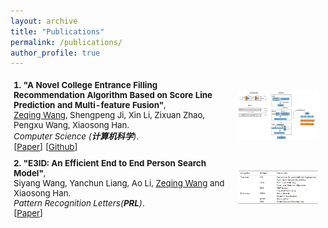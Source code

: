```yaml
---
layout: archive
title: "Publications"
permalink: /publications/
author_profile: true
---
```


<!-- {% if author.googlescholar %}
  You can also find my articles on <u><a href="{{author.googlescholar}}">my Google Scholar profile</a>.</u>
{% endif %}

{% include base_path %}

{% for post in site.publications reversed %}
  {% include archive-single.html %}
{% endfor %} -->

<table style="width:100%;border:None;border-spacing:0px;border-collapse:separate;margin-right:0;margin-left:0;font-size:0.95em;">
  <tr>
    <td style="padding:5px;width:70%;vertical-align:middle;border-right:none;border-bottom:none;">
      <b>1. "A Novel College Entrance Filling Recommendation Algorithm Based on Score Line Prediction and Multi-feature Fusion"</b>, 
      <br>
      <u>Zeqing Wang</u>, Shengpeng Ji, Xin Li, Zixuan Zhao, Pengxu Wang, Xiaosong Han.
      <br>
      <i>Computer Science (<b>计算机科学</b>)</i>. 
      <br>
      [<a href="https://www.jsjkx.com/CN/10.11896/jsjkx.211100266">Paper</a>] 
      [<a href="https://github.com/Zeqing-Wang/Reco-PMW">Github</a>]
    </td>
    <td style="padding:10px;width:30%;vertical-align:middle;border-right:none;border-bottom:none;">
      <a href="/images/gaokao.png">
      <img src='/images/gaokao.png' width="300">
      </a>
    </td>
  </tr>

  <tr>
    <td style="padding:5px;width:70%;vertical-align:middle;border-right:none;border-bottom:none;">
      <b>2. "E3ID: An Efficient End to End Person Search Model"</b>, 
      <br>
      Siyang Wang, Yanchun Liang, Ao Li, <u>Zeqing Wang</u> and Xiaosong Han. 
      <br>
      <i>Pattern Recognition Letters(<b>PRL</b>)</i>. 
      <br>
      [<a href="https://www.sciencedirect.com/science/article/pii/S0167865523003094">Paper</a>]
    </td>
    <td style="padding:10px;width:30%;vertical-align:middle;border-right:none;border-bottom:none;">
      <a href="/images/e3id.png">
      <img src='/images/e3id.png' width="300">
      </a>
    </td>
  </tr>
</table>
<!-- 
```bib
@article{liu2020mesa,
  title={MESA: Boost Ensemble Imbalanced Learning with MEta-SAmpler},
  author={Liu, Zhining and Wei, Pengfei and Jiang, Jing and Cao, Wei and Bian, Jiang and Chang, Yi},
  journal={Advances in Neural Information Processing Systems},
  volume={33},
  year={2020}
}
``` -->


<!-- <table style="width:100%;border:None;border-spacing:0px;border-collapse:separate;margin-right:0;margin-left:0;font-size:0.95em;">
  <tr>
    <td style="padding:5px;width:70%;vertical-align:middle;border-right:none;border-bottom:none;">
      <b>2. "Self-paced Ensemble for Highly Imbalanced Massive Data Classification"</b>, 
      <br>
      <u>Zhining Liu</u>, 
      <a href="https://weicao1990.github.io/"> Wei Cao</a>, 
      <a href="https://scholar.google.com/citations?user=uBo3SJcAAAAJ&hl=en"> Zhifeng Gao</a>, 
      <a href="https://scholar.google.com/citations?user=pZBEnY8AAAAJ&hl=zh-CN"> Jiang Bian</a>, 
      <a href="https://scholar.google.com/citations?user=EezEcbgAAAAJ&hl=en"> Hechang Chen</a>, 
      <a href="http://yichang-cs.com/"> Yi Chang</a>, 
      <a href="https://www.microsoft.com/en-us/research/people/tyliu/"> Tie-Yan Liu</a>, 
      <br>
      <i>in 36th IEEE International Conference on Data Engineering (<b>ICDE 2020</b>).</i>
      <br>
      [<a href="https://arxiv.org/pdf/1909.03500v3.pdf">PDF</a>]
      [<a href="https://arxiv.org/abs/1909.03500v3">arXiv</a>] 
      [<a href="https://www.bilibili.com/video/BV1Fg411L7gk">Video(bilibili)</a>]
      [<a href="{{ site.baseurl }}files/ICDE_2020_SPE_slides.pdf">Slides</a>] 
      [<a href="https://zhuanlan.zhihu.com/p/86891438">Zhihu/知乎</a>] 
      [<a href="https://github.com/ZhiningLiu1998/self-paced-ensemble">Github</a>]
      [<a href="https://pypi.org/project/self-paced-ensemble">PyPI</a>]
    </td>
    <td style="padding:10px;width:30%;vertical-align:middle;border-right:none;border-bottom:none;">
      <a href="/images/spe.png">
      <img src='/images/spe.png' width="300">
      </a>
    </td>
  </tr>
</table>

  ```bib
  @inproceedings{liu2020self,
    title={Self-paced Ensemble for Highly Imbalanced Massive Data Classification},
    author={Liu, Zhining and Cao, Wei and Gao, Zhifeng and Bian, Jiang and Chen, Hechang and Chang, Yi and Liu, Tie-Yan},
    booktitle={2020 IEEE 36th International Conference on Data Engineering (ICDE)},
    pages={841--852},
    year={2020},
    organization={IEEE}
  }
  ```
  

<table style="width:100%;border:None;border-spacing:0px;border-collapse:separate;margin-right:0;margin-left:0;font-size:0.95em;">
  <tr>
    <td style="padding:5px;width:70%;vertical-align:middle;border-right:none;border-bottom:none;">
      <b>3. "Towards Inter-class and Intra-class Imbalance in Class-imbalanced Learning"</b>, 
      <br>
      <u>Zhining Liu</u>, et al. <i>Preprint</i>. 
      <br>
      [<a href="https://arxiv.org/pdf/2111.12791.pdf">PDF</a>]
      [<a href="https://arxiv.org/abs/2111.12791">arXiv</a>]
      [<a href="https://github.com/ICDE2022Sub/duplebalance">Github</a>]
      [<a href="https://duplebalance.readthedocs.io/">Documentation</a>]
    </td>
    <td style="padding:10px;width:30%;vertical-align:middle;border-right:none;border-bottom:none;">
      <a href="/images/dube.png">
      <img src='/images/dube.png' width="300">
      </a>
    </td>
  </tr>
</table>

```bib
@article{liu2021towards,
  title={Towards Inter-class and Intra-class Imbalance in Class-imbalanced Learning},
  author={Liu, Zhining and Wei, Pengfei and Wei, Zhepei and Yu, Boyang and Jiang, Jing and Cao, Wei and Bian, Jiang and Chang, Yi},
  journal={arXiv preprint arXiv:2111.12791},
  year={2021}
}
```


<table style="width:100%;border:None;border-spacing:0px;border-collapse:separate;margin-right:0;margin-left:0;font-size:0.95em;">
  <tr>
    <td style="padding:5px;width:70%;vertical-align:middle;border-right:none;border-bottom:none;">
      <b>4. "IMBENS: Ensemble Class-imbalanced Learning in Python"</b>, 
      <br>
      <u>Zhining Liu</u>, et al. <i>Preprint</i>. 
      <br>
      [<a href="https://arxiv.org/pdf/2111.12776.pdf">PDF</a>]
      [<a href="https://arxiv.org/abs/2111.12776">arXiv</a>]
      [<a href="https://zhuanlan.zhihu.com/p/376572330">Zhihu/知乎</a>] 
      [<a href="https://github.com/ZhiningLiu1998/imbalanced-ensemble">Github</a>]
      [<a href="https://imbalanced-ensemble.readthedocs.io/">Documentation</a>]
      [<a href="https://imbalanced-ensemble.readthedocs.io/en/latest/auto_examples/index.html#">Example Gallery</a>]
      [<a href="https://pypi.org/project/imbalanced-ensemble/">PyPI</a>]
    </td>
    <td style="padding:10px;width:30%;vertical-align:middle;border-right:none;border-bottom:none;">
      <a href="/images/imbens.png">
      <img src='/images/imbens.png' width="300">
      </a>
    </td>
  </tr>
</table>

```bib
@article{liu2021imbens,
  title={IMBENS: Ensemble Class-imbalanced Learning in Python},
  author={Liu, Zhining and Wei, Zhepei and Yu, Erxin and Huang, Qiang and Guo, Kai and Yu, Boyang and Cai, Zhaonian and Ye, Hangting and Cao, Wei and Bian, Jiang and Wei, Pengfei and Jiang, Jing and Chang, Yi},
  journal={arXiv preprint arXiv:2111.12776},
  year={2021}
}
``` -->